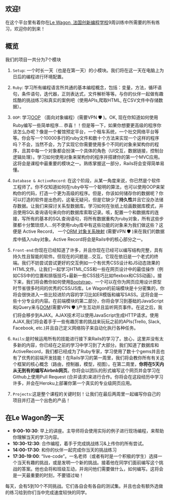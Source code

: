 ## 欢迎!

在这个平台里有着你在[Le Wagon, 法国创新编程学校](http://www.lewagon.com)9周训练中所需要的所有练习，欢迎你的到来！

## 概览

我们的项目一共分为7个模块

1. `Setup`: 一个时长一天（也是在第一天）的小模块。我们将在这一天在电脑上为日后的编程进行环境配置。

2. `Ruby`: 学习所有编程语言所共通的基本编程概念，包括：变量，方法，循环语句，条件语句，迭代器，正则表达式，文件解析等等。与你的伙伴一起做有趣炫酷的挑战练习和真实的案例吧（使用APIs,爬取HTML, 在CSV文件中存储数据）。

3. `OOP`: 学习[OOP](https://en.wikipedia.org/wiki/Object-oriented_programming) （面向对象编程）(需要VPN 🛡 )。OK, 现在你知道如何使用Ruby编写一些简单程序... 恭喜！！但是等一下，如果你想要更高级的程序你该怎么办呢？像是一个餐馆预定平台，一个租车系统，一个社交网络平台等等。你会写一个10000多行的ruby文件和数十个方法来实现一个这样的程序吗？不会，当然不会，为了实现它你需要使用多个不同的对象来架构你的程序，且其中每一个对象都会扮演一个具体的角色（UI交互，数据链接，控制台逻辑处理）。学习如何使用对象来架构你的程序并搭建你的第一个MVC应用。这将会是课程中最重要的模块之一。熟练掌握这一部分，Rails将会变得简单易懂。

4. `Database & ActiveRecord`: 在这个阶段，从某一角度来说，你已然是个软件工程师了。你不仅知道如何在ruby中写一个聪明的算法，也可以使用OOP来架构你的代码，打造一个更为高级的程序。但是，你该如何储存你的数据呢？你可以打造的软件是出色的，这毫无疑问，但是它缺少了**持久性**并且它没办法储存数据。让我们来探讨关系型数据库。学习如何在张纸上绘画数据库模式，并且使用SQL查询语句来向你的数据库索取记录。咳，配置一个和数据库的连接，写所有的基本的SQL查询语句，将所有数据重构为ruby对象，所有这些步骤都十分繁琐烦人...何不使用ruby库中有这些功能的对象来为我们做这些？这便是 Active Record， 一个[ORM 对象关系映射](https://en.wikipedia.org/wiki/Object-relational_mapping) (需要VPN 🛡 )来在我们的数据库中插入ruby对象。Active Record将会是Rails中的核心部分之一。

5. `Front-end`:你现在已经知道了许多，并且你现在已经可以编写结构完整，具有持久性且智能的软件。但现在的问题是...交互。它现在依旧是一个老式的终端。我们不妨尝试尝试更好的交互例如一个有优秀CSS设计和JS动态效果的HTML文件。让我们一起学习HTML,CSS和一些在网页设计中的最佳操作（例如CSS中的位置和排版技巧+最新一些CSS技巧比如flexbox和CSS动画）。接下来，我们将会教你如何使用[Bootstrap](http://getbootstrap.com/)，一个可以在你为网页应用设计原型时节省很多时间的优秀的CSS/JS库。Le Wagon的前端模块是十分密集的，你将会很快进入一些比较进阶内容的学习比如ER模版和编写SASS。这将会是一些十分专业的内容。在前端模块的第二部分，你将会学习到基础的JavaScript和jQuery来与[DOM](https://en.wikipedia.org/wiki/Document_Object_Model)(需要VPN 🛡 )产生互动并且监听网页事件。在这之后，我们将会移步到AJAX。AJAX技术可以使用JavaScript生成HTTP请求。使用AJAX,我们将会着手于一些有趣厉害的挑战来玩玩之前的APIs(Trello, Slack, Facebook, etc.)并且自己定义网络钩子来自动化执行各种任务。

6. `Rails`:是时候运用所有的技能进行接下来Rails的学习了。放心，这里并没有太多新的内容，你已经在之前的学习中学习到了大部分。我们知道了数据库和ActiveRecord，我们都已经成为了Ruby专家，学习使用了数十个gems并且也有了优秀的前端开发技能！在Rails学习的第一周里，我们将会教你所有有关这个框架的核心概念（路由，控制器，模型，视图）。在第二周里，**你将在5天内从无到有的编写Airbnb网页**。你将会以团队的形式编写这个网页并会学习在Github上使用Pull Request (合并请求)来进行合作。你将会在这段经历中学习许多，并会在Heroku上部署你第一个真实的专业级网页应用。

7. `Projects`:这是整个课程的关键时刻！让我们在最后两周里一起编写你自己的项目并打造一个出色的产品！

## 在Le Wagon的一天

- **9:00-10:30**: 早上的讲座。主导师将会使用实际的例子进行现场编程，来帮助你理解当天的学习内容。
- **10:30-12:30**: 合作编程，着手于完成挑战练习&上传你的所有尝试。
- **14:00-17:30**: 和你的伙伴一起完成你当天的挑战练习
- **17:30-19:00**: “live-code”。一名老师（或者有时是一个积极的学生）选择一个当天有趣的挑战，或是发明一个新的挑战。接着他在同学们面前编写这个挑战的答案。他也会将和班级互动，并询问他们需要做什么，如何编写。这将会是一天最重要的时刻，不要错过呦！

每天，会有5到10个不同挑战。它们各自会有各自的测试集。并且也会有额外选做的练习给到你们当中完成速度较快的同学。











